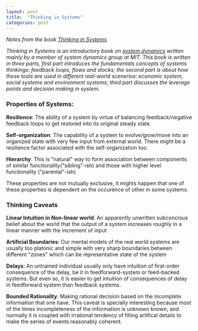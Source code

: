 ```yaml
---
layout: post
title:  "Thinking in Systems"
categories: post
---
```

_Notes from the book [Thinking in Systems](https://www.goodreads.com/en/book/show/3828902-thinking-in-systems)_
<!--more-->

_Thinking in Systems is an introductory book on [system dynamics](https://en.wikipedia.org/wiki/System_dynamics) written mainly by a member of system dynamics group at MIT. This book is written in three parts, first part introduces the fundamentals concepts of systems thinkings: feedback loops, flows and stocks; the second part is about how these tools are used in different real-world scenerios: economic system, social systems and environment systems; third part discusses the leverage points and decision making in system._

### Properties of Systems:

**Resilience**: The ability of a system by virtue of balancing feedback/negative feedback loops to get restored into its original steady state.

**Self-organization**: The capability of a system to evolve/grow/move into an organized state with very few input from external world. There might be a resilience factor associated with the self-organization too.

**Hierarchy**: This is "natural" way to form association between components of similar functionality("sibling"-ish) and those with higher level functionality ("parental"-ish)

These properties are not mutually exclusive, it mights happen that one of these properties is dependent on the occurence of other in some systems.

### Thinking Caveats

**Linear Intuition in Non-linear world**: An apparently unwritten subconcious belief about the world that the output of a system increases roughly in a linear manner with the increment of input

**Artificial Boundaries**: Our mental models of the real world systems are usually too platonic and simple with very sharp boundaries between different "zones" which can be representative state of the system

**Delays**: An untrained individual usually only have intuition of first-order consequence of the delay, be it in feedforward-system or feed-backed systems. But even so, it is easier to get intuition of consequences of delay in feedforward system than feedback systems.

**Bounded Rationality**: Making rational decision based on the incomplete information that one have. This caveat is specially interesting because most of the times incompleteness of the information is unknown known, and normally it is coupled with irrational tendency of filling artifical details to make the series of events reasonably coherent.